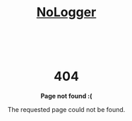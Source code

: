 ---
---

<html>
<head>
  <title>NoLogger</title>
  <link type="text/css" rel="stylesheet" href="/assets/css/style.css">
</head>
<body>
<header>
  <h1><a href="/">NoLogger</a></h1>
</header>
<br>
<main>
  <div class="container" style="text-align:center;">
    <h1>404</h1>
    <p><strong>Page not found :(</strong></p>
    <p>The requested page could not be found.</p>
  </div>
</main>
</body>
</html>